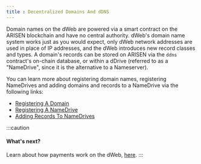 ```yaml
---
title : Decentralized Domains And dDNS
---
```


Domain names on the dWeb are powered via a smart contract on the ARISEN blockchain and have no central authority. dWeb's domain name system works just as you would expect, only dWeb network addresses are used in place of IP addresses, and the dWeb introduces new record classes and types. A domain's records can be stored on ARISEN via the `ddns` contract's on-chain database, or within a dDrive (referred to as a "NameDrive", since it is the alternative to a Nameserver).

You can learn more about registering domain names, registering NameDrives and adding domains and records to a NameDrive via the following links:
- [Registering A Domain](/ddns/registering-a-domain)
- [Registering A NameDrive](/ddns/registering-a-namedrive)
- [Adding Records To NameDrives](/ddns/adding-records-to-namedrives)

:::caution
#### What's next?
Learn about how payments work on the dWeb, [here](/basics/decentralized-payments).
:::